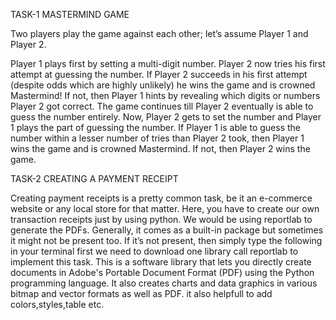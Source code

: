 TASK-1 MASTERMIND GAME 

Two players play the game against each other; let’s assume Player 1 and Player 2.

Player 1 plays first by setting a multi-digit number.
Player 2 now tries his first attempt at guessing the number.
If Player 2 succeeds in his first attempt (despite odds which are highly unlikely) he wins the game and is crowned Mastermind! If not, then Player 1 hints by revealing which digits or numbers Player 2 got correct.
The game continues till Player 2 eventually is able to guess the number entirely.
Now, Player 2 gets to set the number and Player 1 plays the part of guessing the number.
If Player 1 is able to guess the number within a lesser number of tries than Player 2 took, then Player 1 wins the game and is crowned Mastermind.
If not, then Player 2 wins the game.


TASK-2 CREATING A PAYMENT RECEIPT

Creating payment receipts is a pretty common task, be it an e-commerce website or any local store for that matter.
Here, you have to create our own transaction receipts just by using python. We would be using reportlab to generate the PDFs. Generally, it comes as a built-in package but sometimes it might not be present too. If it’s not present, then simply type the following in your terminal
first we need to download one library call reportlab to implement this task.
This is a software library that lets you directly create documents 
in Adobe's Portable Document Format (PDF) using the Python programming language. 
It also creates charts and data graphics in various bitmap and vector formats as well as PDF.
it also helpfull to add colors,styles,table etc. 


